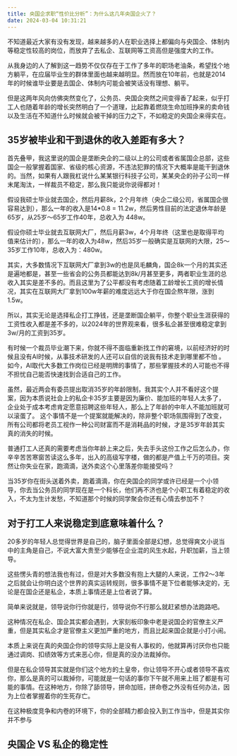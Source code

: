 ```yaml
---
title: 央国企求职“性价比分析”：为什么这几年央国企火了？
date: 2024-03-04 10:31:21
---
```


不知道最近大家有没有发现，越来越多的人在职业选择上都偏向与央国企、体制内等稳定性较高的岗位，而放弃了去私企、互联网等工资高但是强度大的工作。

从我身边的人了解到这一趋势不仅仅存在于工作了多年的职场老油条，希望找个地方躺平，在应届毕业生的群体里面也越来越明显。然而放在10年前，也就是2014年的时候谁毕业要是去国企、体制内可能会被笑话没有理想、躺平。

但是这两年风向仿佛突然变化了，公务员、央国企突然之间变得香了起来，似乎打工人也随着年龄的增长突然明白了一个道理，比起靠着燃烧生命加班挣来的卖命钱以及生活在不知道什么时候就会被干掉的压力之下，不如稳定的央国企来得实在。

## 35岁被毕业和干到退休的收入差距有多大？

首先叠甲，我这里说的国企是垄断央企的二级以上的公司或者省属国企总部，这些国企一般掌握着国家、省级的核心资源，不违法犯罪的情况下大概率是能干到退休的。当然，如果有人跟我杠说什么某某银行科技子公司，某某央企的孙子公司一样末尾淘汰，一样裁员不稳定，那么我只能说你说得都对！

假设我硕士毕业就去国企，然后月薪8k，2个月年终（央企二级公司，省属国企很容易达到），那么一年的收入是14*0.8 = 11.2w，然后男性目前的法定退休年龄是65岁，从25岁～65岁工作40年，总收入为 448w。

假设你硕士毕业就去互联网大厂，然后月薪3w，4个月年终（这里也是取得平均值来估计的），那么一年的收入为48w，然后35岁一般确实是互联网的大限，25～35岁工作10年，总收入为：480w。

其实，大多数情况下互联网大厂拿到3w的也是凤毛麟角，国企8k一个月的其实还是遍地都是，甚至一些省会的公务员都能达到8k/月甚至更多，两者职业生涯的总收入其实是差不多的。而且这里为了公平都没有考虑随着工龄增长工资的增长情况，其实在互联网大厂拿到100w年薪的难度远远大于你在国企熬年限，涨到1.5w。

所以，其实无论是选择私企打工挣钱，还是垄断国企躺平，你整个职业生涯获得的工资性收入都是差不多的，以2024年的世界观来看，很多私企甚至很难稳定拿到3w/月的工资到35岁。

有时候一个裁员毕业潮下来，你就不得不面临重新找工作的窘境，以前经济好的时候且没有AI时候，从事技术研发的人还可以自信的说我有技术走到哪里都不怕 。 如今，AI取代大多数工作岗位已经是明牌的事情了，那些掌握技术的人可能也不得不担忧自己能否快速找到合适自己的工作。

虽然，最近两会有委员提出取消35岁的年龄限制，我其实个人并不看好这个提案，因为本质说社会上的私企卡35岁主要是因为廉价、能加班的年轻人太多了，企业处于成本考虑肯定愿意招聘这些年轻人，那么上了年龄的中年人不能加班就可以滚蛋了。 这个事情不是一个提案就能解决的，除非整个职场氛围得到了改变，所有公司都将老员工视作一种公司财富而不是消耗品的时候，才是35岁年龄其实真的消失的时候。

普通打工人还真的需要考虑当你年龄上来之后，失去手头这份工作之后怎么办，你辛辛苦苦寒窗苦读这么多年，出入的高级写字楼，做的都是产值上千万的项目。突然让你失业在家，跑滴滴，送外卖这个心里落差你能接受吗？

当35岁你在街头送着外卖，跑着滴滴，你在央国企的同学或许已经是一个小领导，你去当公务员的同学现在是一个科长，他们再不济也是个小职工有着稳定的收入，不太为生计发愁，不知道那个时候的同学聚会你还有心情去参加不？

## 对于打工人来说稳定到底意味着什么？

20多岁的年轻人总觉得世界是自己的，脑子里面全部是幻想，总觉得爽文小说当中的主角是自己，不说大富大贵至少能够在企业混的风生水起，升职加薪，当上领导。

这些愣头青的想法我也有过，但是对大多数没有抱上大腿的人来说，工作2～3年之后就会让你明白这个世界的真实运转规则，很多事情不是下位者能够决定的，无论是在国企还是私企，本质上事情还是上位者说了算。

简单来说就是，领导说你行你就是行，领导说你不行那么就赶紧想办法跑路吧。

这种情况在私企、国企其实都会遇到，大家刻板印象中老是说国企的官僚主义严重，但是其实私企才是官僚主义更加严重的地方，而且比起来国企就是小打小闹。

本质上来说在真的央国企你的领导实际上是没有人事权的，他就算再讨厌你也只能通过调岗、扣绩效等方式来恶心你，但是真的没办法裁掉你。

但是在私企领导其实就是你们这个地方的土皇帝，你让领导不开心或者领导不喜欢你，那么是真的可以裁掉你，可能就是一句话的事你下午就不用来上班了都是有可能的事情。在这种地方，你除了舔领导，拼命加班，拼命卷之外没有任何办法，因为上位者掌握着你的生死存亡。

在这种极度竞争和内卷的环境下，你的全部精力都会投入到工作当中，但是其实你并不参与

## 央国企 VS 私企的稳定性